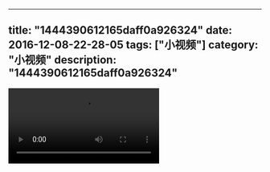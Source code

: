 
---
title: "1444390612165daff0a926324"
date: 2016-12-08-22-28-05
tags: ["小视频"]
category: "小视频"
description: "1444390612165daff0a926324"
---
<video src="http://ohtsqip0g.bkt.clouddn.com/1444390612165daff0a926324.mp4" controls="controls"></video>
